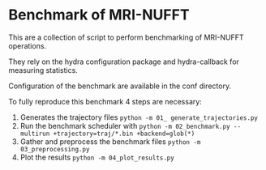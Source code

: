 # Benchmark of MRI-NUFFT 

This are a collection of script to perform benchmarking of MRI-NUFFT operations. 

They rely on the hydra configuration package and hydra-callback for measuring statistics. 

Configuration of the benchmark are available in the conf directory. 

To fully reproduce this benchmark 4 steps are necessary: 

1. Generates the trajectory files  `python -m 01_ generate_trajectories.py`
2. Run the benchmark scheduler with `python -m 02_benchmark.py --multirun +trajectory=traj/*.bin +backend=glob(*)`
3. Gather and preprocess the benchmark files `python -m 03_preprocessing.py`
4. Plot the results `python -m 04_plot_results.py`




